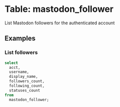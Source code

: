 # Table: mastodon_follower

List Mastodon followers for the authenticated account

## Examples

### List followers

```sql
select
  acct,
  username,
  display_name,
  followers_count,
  following_count,
  statuses_count
from
  mastodon_follower;
```

